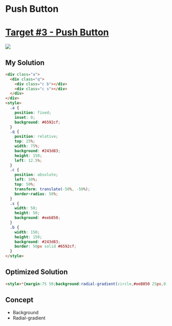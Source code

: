 # Push Button
#  [Target #3 - Push Button](https://cssbattle.dev/play/3)

![](https://cssbattle.dev/targets/3.png)


## My Solution
```HTML
<div class="a">
  <div class="q">
    <div class="c b"></div>
    <div class="c s"></div>
  </div>
</div>
<style>
  .a {
    position: fixed;
    inset: 0;
    background: #6592cf;
  }
  .q {
    position: relative;
    top: 25%;
    width: 75%;
    background: #243d83;
    height: 150;
    left: 12.5%;
  }
  .c {
    position: absolute;
    left: 50%;
    top: 50%;
    transform: translate(-50%, -50%);
    border-radius: 50%;
  }
  .s {
    width: 50;
    height: 50;
    background: #eeb850;
  }
  .b {
    width: 150;
    height: 150;
    background: #243d83;
    border: 50px solid #6592cf;
  }
</style>
```
## Optimized Solution
```HTML
<style>*{margin:75 50;background:radial-gradient(circle,#eeB850 25px,0,#243D83 75px,0,transparent 125px,#243D83 125px)no-repeat#6592CF}</style>
```

## Concept
  - Background
  - Radial-gradient